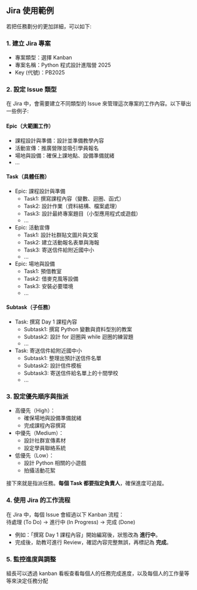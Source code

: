 ## Jira 使用範例
若把任務劃分的更加詳細，可以如下:


### 1. 建立 Jira 專案
- 專案類型：選擇 Kanban  
- 專案名稱：Python 程式設計進階營 2025  
- Key (代號)：PB2025  


### 2. 設定 Issue 類型  
在 Jira 中，會需要建立不同類型的 Issue 來管理這次專案的工作內容。以下舉出一些例子:

#### Epic（大範圍工作）
- 課程設計與準備：設計並準備教學內容  
- 活動宣傳：推廣營隊並吸引學員報名  
- 場地與設備：確保上課地點、設備準備就緒 
- ... 

#### Task（具體任務）
- Epic: 課程設計與準備
  - Task1: 撰寫課程內容（變數、迴圈、函式）
  - Task2: 設計作業（資料結構、檔案處理）
  - Task3: 設計最終專案題目（小型應用程式或遊戲）
  - ...
- Epic: 活動宣傳
  - Task1: 設計社群貼文圖片與文案  
  - Task2: 建立活動報名表單與海報
  - Task3: 寄送信件給附近國中小
  - ...
- Epic: 場地與設備
  - Task1: 預借教室
  - Task2: 借麥克風等設備 
  - Task3: 安裝必要環境  
  - ...

#### Subtask（子任務）
- Task: 撰寫 Day 1 課程內容
  - Subtask1: 撰寫 Python 變數與資料型別的教案  
  - Subtask2: 設計 for 迴圈與 while 迴圈的練習題  
  - ...
- Task: 寄送信件給附近國中小
  - Subtask1: 整理出預計送信件名單
  - Subtask2: 設計信件模板
  - Subtask3: 寄送信件給名單上的十間學校
  - ...


### 3. 設定優先順序與指派
- 高優先（High）：
  - 確保場地與設備準備就緒  
  - 完成課程內容撰寫  
- 中優先（Medium）：
  - 設計社群宣傳素材  
  - 設定學員聯絡系統  
- 低優先（Low）：
  - 設計 Python 相關的小遊戲  
  - 拍攝活動花絮  

接下來就是指派任務。**每個 Task 都要指定負責人**，確保進度可追蹤。

### 4. 使用 Jira 的工作流程
在 Jira 中，每個 Issue 會經過以下 Kanban 流程：  
待處理 (To Do) → 進行中 (In Progress) → 完成 (Done)  
- 例如：「撰寫 Day 1 課程內容」開始編寫後，狀態改為 **進行中**。  
- 完成後，助教可進行 Review，確認內容完整無誤，再標記為 **完成**。  


### 5. 監控進度與調整
組長可以透過 kanban 看板查看每個人的任務完成進度，以及每個人的工作量等等來決定任務分配


